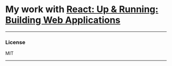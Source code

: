 # My work with [React: Up & Running: Building Web Applications]

---
### License

MIT

---

 [React: Up & Running: Building Web Applications]: <https://www.amazon.com/React-Running-Building-Web-Applications/dp/1491931825>

